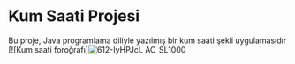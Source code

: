 # Kum Saati Projesi 
Bu proje, Java programlama diliyle yazılmış bir kum saati şekli uygulamasıdır
[![Kum saati foroğrafı]![612-IyHPJcL _AC_SL1000_](https://github.com/user-attachments/assets/e7f02b00-3b44-40ca-ba39-1c0d70bc9254)
